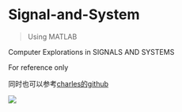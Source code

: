 # Signal-and-System
>Using MATLAB

Computer Explorations in SIGNALS AND SYSTEMS

For reference only

同时也可以参考[charles的github](https://github.com/SteveCharlesYang/Signal-System-Lab "查尔斯的github")





>>>>>>>
![](http://xilinx.eetrend.com/files-eetrend-xilinx/imagecache/image600/news/201803/12673-35725-matlab.jpg)
